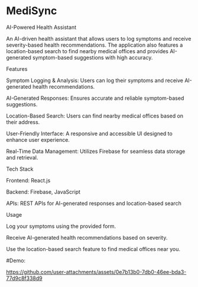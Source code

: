 # MediSync

AI-Powered Health Assistant

An AI-driven health assistant that allows users to log symptoms and receive severity-based health recommendations. The application also features a location-based search to find nearby medical offices and provides AI-generated symptom-based suggestions with high accuracy.

Features

Symptom Logging & Analysis: Users can log their symptoms and receive AI-generated health recommendations.

AI-Generated Responses: Ensures accurate and reliable symptom-based suggestions.

Location-Based Search: Users can find nearby medical offices based on their address.

User-Friendly Interface: A responsive and accessible UI designed to enhance user experience.

Real-Time Data Management: Utilizes Firebase for seamless data storage and retrieval.

Tech Stack

Frontend: React.js

Backend: Firebase, JavaScript

APIs: REST APIs for AI-generated responses and location-based search

Usage

Log your symptoms using the provided form.

Receive AI-generated health recommendations based on severity.

Use the location-based search feature to find medical offices near you.

#Demo:


https://github.com/user-attachments/assets/0e7b13b0-7db0-46ee-bda3-77d9c8f338d9
